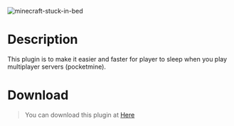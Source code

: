 ![minecraft-stuck-in-bed](https://user-images.githubusercontent.com/70942403/111478134-5ce52d00-8762-11eb-9ba0-56b665fb09fd.jpg)
# Description
This plugin is to make it easier and faster for player to sleep when you play multiplayer servers (pocketmine). 
# Download 
> You can download this plugin at [Here](https://github.com/DerphSZ/SinglePlayerSleep/releases/tag/1.0)
